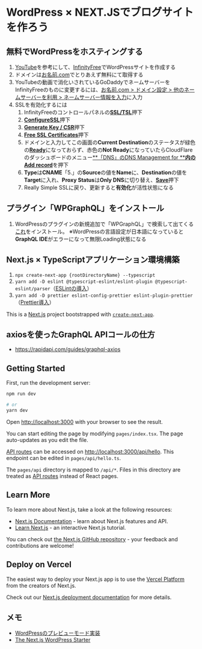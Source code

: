 
# WordPress × NEXT.JSでブログサイトを作ろう

## 無料でWordPressをホスティングする

1. [YouTube](https://www.youtube.com/watch?v=7uNvYHyBNa0&t=1462s)を参考にして、[InfinityFree](https://app.infinityfree.net/)でWordPressサイトを作成する
2. ドメインは[お名前.com](https://www.onamae.com/)でとりあえず無料にて取得する
3. YouTubeの動画で消化いされているGoDaddyでネームサーバーをInfinityFreeのものに変更するには、[お名前.com > ドメイン設定 > 他のネームサーバーを利用 > ネームサーバー情報を入力](https://gyazo.com/f7d3ee18abb6f31a2d46fe95dd9d02c4)に入力
4. SSLを有効化するには
   1. InfinityFreeのコントロールパネルの[**SSL/TSL**](https://gyazo.com/bb001dfac69fea1c90414a628316cece)押下
   2. [**ConfigureSSL**](https://gyazo.com/704f35d990dc4722d902722f8c427cd6)押下
   3. [**Generate Key / CSR**](https://gyazo.com/ffa71af46fa2f0595c43358f8fd41898)押下
   4. [**Free SSL Certificates**](https://gyazo.com/95e0832880a094ca3ab20123def2d337)押下
   5. ドメインと入力してこの画面の**Current Destination**のステータスが緑色の[**Ready**](https://gyazo.com/3b48a8e338b0cc91dfc3570c5f3b460d)になっておらず、赤色の**Not Ready**になっていたらCloudFlareのダッシュボードのメニュー[**「DNS」のDNS Management for ****内のAdd record**](https://gyazo.com/12cdf216f6041be8fbd78abc1d636544)を押下
   6. **Type**は**CNAME**「5.」の**Source**の値を**Name**に、**Destination**の値を**Target**に入れ、**Proxy Status**は**Only DNS**に切り替え、[**Save**](https://gyazo.com/bcd7b59af72a743806da3a0bfff4bf8a)押下
   7. Really Simple SSLに戻り、更新すると**有効化**が活性状態になる

## プラグイン「WPGraphQL」をインストール

1. WordPressのプラグインの新規追加で「WPGraphQL」で検索して出てくる[これ](https://gyazo.com/8a09807b35f532bde95310e1b3c98507)をインストール。 ※WordPressの言語設定が日本語になっていると**GraphQL IDE**がエラーになって無限Loading状態になる

## Next.js × TypeScriptアプリケーション環境構築

1. `npx create-next-app {rootDirectoryName} --typescript`
2. `yarn add -D eslint @typescript-eslint/eslint-plugin @typescript-eslint/parser`（[ESLintの導入](https://mo-gu-mo-gu.com/create-next-app-typescript/)）
3. `yarn add -D prettier eslint-config-prettier eslint-plugin-prettier`（[Prettier導入](https://mo-gu-mo-gu.com/create-next-app-typescript/#:~:text=%E3%81%AF%E3%81%93%E3%81%A1%E3%82%89%E3%81%A7%E3%81%99%E3%80%82-,Prettier%E5%B0%8E%E5%85%A5,-Prettier%E3%81%AF%E3%80%81%E3%82%B3%E3%83%BC%E3%83%89)）

This is a [Next.js](https://nextjs.org/) project bootstrapped with [`create-next-app`](https://github.com/vercel/next.js/tree/canary/packages/create-next-app).

## axiosを使ったGraphQL APIコールの仕方

- https://rapidapi.com/guides/graphql-axios

## Getting Started

First, run the development server:

```bash
npm run dev

# or
yarn dev
```

Open [http://localhost:3000](http://localhost:3000) with your browser to see the result.

You can start editing the page by modifying `pages/index.tsx`. The page auto-updates as you edit the file.

[API routes](https://nextjs.org/docs/api-routes/introduction) can be accessed on [http://localhost:3000/api/hello](http://localhost:3000/api/hello). This endpoint can be edited in `pages/api/hello.ts`.

The `pages/api` directory is mapped to `/api/*`. Files in this directory are treated as [API routes](https://nextjs.org/docs/api-routes/introduction) instead of React pages.

## Learn More

To learn more about Next.js, take a look at the following resources:

- [Next.js Documentation](https://nextjs.org/docs) - learn about Next.js features and API.
- [Learn Next.js](https://nextjs.org/learn) - an interactive Next.js tutorial.

You can check out [the Next.js GitHub repository](https://github.com/vercel/next.js/) - your feedback and contributions are welcome!

## Deploy on Vercel

The easiest way to deploy your Next.js app is to use the [Vercel Platform](https://vercel.com/new?utm_medium=default-template&filter=next.js&utm_source=create-next-app&utm_campaign=create-next-app-readme) from the creators of Next.js.

Check out our [Next.js deployment documentation](https://nextjs.org/docs/deployment) for more details.

## メモ

- [WordPressのプレビューモード実装](https://tsh.io/blog/headless-wordpress-as-an-api-for-a-next-js-application/)
- [The Next.js WordPress Starter](https://webdevstudios.github.io/nextjs-wordpress-starter/)